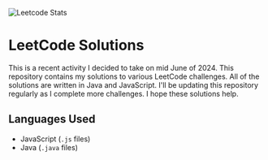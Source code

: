 ![Leetcode Stats](https://leetcard.jacoblin.cool/lionelejorango?ext=heatmap)

**LeetCode Solutions**
======================

This is a recent activity I decided to take on mid June of 2024. This repository contains my solutions to various LeetCode challenges. All of the solutions are written in Java and JavaScript. I'll be updating this repository regularly as I complete more challenges. I hope these solutions help.


**Languages Used**
-----------------

* JavaScript (`.js` files)
* Java (`.java` files)
